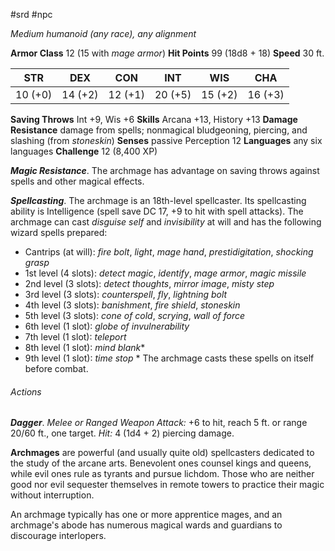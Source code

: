  #srd #npc 

*Medium humanoid (any race), any alignment*

**Armor Class** 12 (15 with *mage armor*)
**Hit Points** 99 (18d8 + 18)
**Speed** 30 ft.

| STR     | DEX     | CON     | INT     | WIS     | CHA     |
|---------|---------|---------|---------|---------|---------|
| 10 (+0) | 14 (+2) | 12 (+1) | 20 (+5) | 15 (+2) | 16 (+3) |

**Saving Throws** Int +9, Wis +6
**Skills** Arcana +13, History +13
**Damage Resistance** damage from spells; nonmagical bludgeoning, piercing, and slashing (from *stoneskin*)
**Senses** passive Perception 12
**Languages** any six languages
**Challenge** 12 (8,400 XP)

***Magic Resistance***. The archmage has advantage on saving throws against spells and other magical effects.

***Spellcasting***. The archmage is an 18th-level spellcaster. Its spellcasting ability is Intelligence (spell save DC 17, +9 to hit with spell attacks). The archmage can cast *disguise self* and *invisibility* at will and has the following wizard spells prepared:

* Cantrips (at will): *fire bolt*, *light*, *mage hand*, *prestidigitation*, *shocking grasp*
* 1st level (4 slots): *detect magic*, *identify*, *mage armor*, *magic missile*
* 2nd level (3 slots): *detect thoughts*, *mirror image*, *misty step*
* 3rd level (3 slots): *counterspell*, *fly*, *lightning bolt*
* 4th level (3 slots): *banishment*, *fire shield*, *stoneskin*
* 5th level (3 slots): *cone of cold*, *scrying*, *wall of force*
* 6th level (1 slot): *globe of invulnerability*
* 7th level (1 slot): *teleport*
* 8th level (1 slot): *mind blank**
* 9th level (1 slot): *time stop*
\* The archmage casts these spells on itself before combat.

###### Actions

***Dagger***. *Melee or Ranged Weapon Attack:* +6 to hit, reach 5 ft. or range 20/60 ft., one target. *Hit:* 4 (1d4 + 2) piercing damage.

**Archmages** are powerful (and usually quite old) spellcasters dedicated to the study of the arcane arts. Benevolent ones counsel kings and queens, while evil ones rule as tyrants and pursue lichdom. Those who are neither good nor evil sequester themselves in remote towers to practice their magic without interruption.

An archmage typically has one or more apprentice mages, and an archmage's abode has numerous magical wards and guardians to discourage interlopers.
